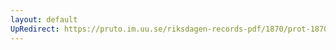 ```yaml
---
layout: default
UpRedirect: https://pruto.im.uu.se/riksdagen-records-pdf/1870/prot-1870--fk--315/prot-1870--fk--315_010.pdf
---
```

